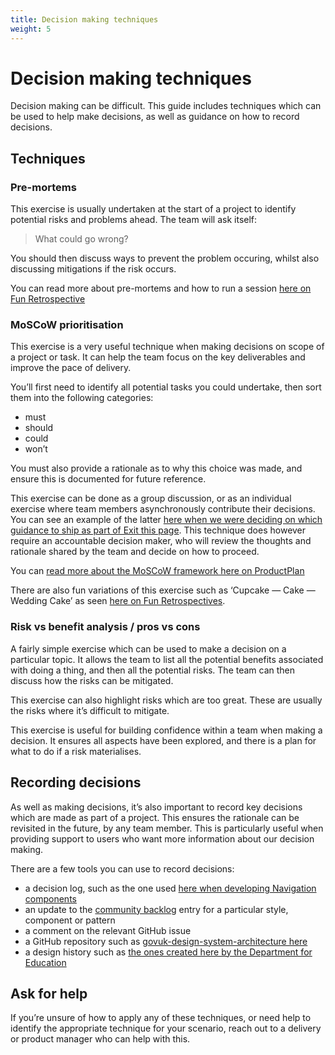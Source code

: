 ```yaml
---
title: Decision making techniques
weight: 5
---
```

# Decision making techniques

Decision making can be difficult. This guide includes techniques which can be used to help make decisions, as well as guidance on how to record decisions.

## Techniques

### Pre-mortems

This exercise is usually undertaken at the start of a project to identify potential risks and problems ahead. The team will ask itself:

> What could go wrong?

You should then discuss ways to prevent the problem occuring, whilst also discussing mitigations if the risk occurs.

You can read more about pre-mortems and how to run a session [here on Fun Retrospective](https://www.funretrospectives.com/pre-mortem-activity/) 

### MoSCoW prioritisation

This exercise is a very useful technique when making decisions on scope of a project or task. It can help the team focus on the key deliverables and improve the pace of delivery.

You’ll first need to identify all potential tasks you could undertake, then sort them into the following categories:

- must
- should
- could
- won’t

You must also provide a rationale as to why this choice was made, and ensure this is documented for future reference. 

This exercise can be done as a group discussion, or as an individual exercise where team members asynchronously contribute their decisions. You can see an example of the latter [here when we were deciding on which guidance to ship as part of Exit this page](https://docs.google.com/spreadsheets/d/1_Cy7oVvzbGZhao9aZwEViaWG5-G4NcBMyqWT_cI-1NE/edit?gid=0#gid=0). This technique does however require an accountable decision maker, who will review the thoughts and rationale shared by the team and decide on how to proceed. 

You can [read more about the MoSCoW framework here on ProductPlan](https://www.productplan.com/glossary/moscow-prioritization/)

There are also fun variations of this exercise such as ‘Cupcake — Cake — Wedding Cake’ as seen [here on Fun Retrospectives](https://www.funretrospectives.com/cupcake-cake-wedding-cake/).

### Risk vs benefit analysis / pros vs cons

A fairly simple exercise which can be used to make a decision on a particular topic. It allows the team to list all the potential benefits associated with doing a thing, and then all the potential risks. The team can then discuss how the risks can be mitigated. 

This exercise can also highlight risks which are too great. These are usually the risks where it’s difficult to mitigate.

This exercise is useful for building confidence within a team when making a decision. It ensures all aspects have been explored, and there is a plan for what to do if a risk materialises.

## Recording decisions

As well as making decisions, it’s also important to record key decisions which are made as part of a project. This ensures the rationale can be revisited in the future, by any team member. This is particularly useful when providing support to users who want more information about our decision making.

There are a few tools you can use to record decisions:

- a decision log, such as the one used [here when developing Navigation components](https://docs.google.com/spreadsheets/d/1zduTR-kZc5j28PFMi98-KNoP8W8S-8iJtisf9nLAbIM/edit?gid=1037439525#gid=1037439525) 
- an update to the [community backlog](https://github.com/orgs/alphagov/projects/43/views/2) entry for a particular style, component or pattern
- a comment on the relevant GitHub issue
- a GitHub repository such as [govuk-design-system-architecture here](https://github.com/alphagov/govuk-design-system-architecture)
- a design history such as [the ones created here by the Department for Education](​https://design-histories.education.gov.uk/)

## Ask for help

If you’re unsure of how to apply any of these techniques, or need help to identify the appropriate technique for your scenario, reach out to a delivery or product manager who can help with this.
